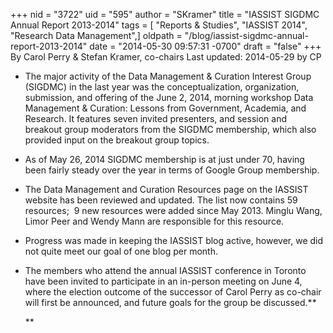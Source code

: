 +++
nid = "3722"
uid = "595"
author = "SKramer"
title = "IASSIST SIGDMC Annual Report 2013-2014"
tags = [ "Reports & Studies", "IASSIST 2014", "Research Data Management",]
oldpath = "/blog/iassist-sigdmc-annual-report-2013-2014"
date = "2014-05-30 09:57:31 -0700"
draft = "false"
+++
By Carol Perry & Stefan Kramer, co-chairs
Last updated: 2014-05-29 by CP

-   The major activity of the Data Management & Curation Interest Group
    (SIGDMC) in the last year was the conceptualization, organization,
    submission, and offering of the June 2, 2014, morning workshop Data
    Management & Curation: Lessons from Government, Academia, and
    Research. It features seven invited presenters, and session and
    breakout group moderators from the SIGDMC membership, which also
    provided input on the breakout group topics.
-   As of May 26, 2014 SIGDMC membership is at just under 70, having
    been fairly steady over the year in terms of Google Group
    membership.  
-   The Data Management and Curation Resources page on the IASSIST
    website has been reviewed and updated. The list now contains 59
    resources;  9 new resources were added since May 2013. Minglu Wang,
    Limor Peer and Wendy Mann are responsible for this resource. 
-   Progress was made in keeping the IASSIST blog active, however, we
    did not quite meet our goal of one blog per month. 
-   The members who attend the annual IASSIST conference in Toronto have
    been invited to participate in an in-person meeting on June 4, where
    the election outcome of the successor of Carol Perry as co-chair
    will first be announced, and future goals for the group be
    discussed.**
    
    **
